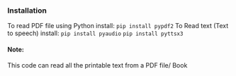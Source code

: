 ### Installation
To read PDF file using Python install:
` pip install pypdf2
`
To Read text (Text to speech) install:
` pip install pyaudio
`
` pip install pyttsx3
`

#### Note:
This code can read all the printable text from a PDF file/ Book

